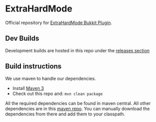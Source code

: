 ExtraHardMode
=============

Official repository for [ExtraHardMode Bukkit Plugin](http://dev.bukkit.org/bukkit-plugins/fun-hard-mode/).

## Dev Builds

Development builds are hosted in this repo under the [releases section](https://github.com/Di3mex/ExtraHardMode/releases)

## Build instructions

We use maven to handle our dependencies.

* Install [Maven 3](http://maven.apache.org/download.html)
* Check out this repo and: `mvn clean package`

All the required dependencies can be found in maven central. All other dependencies are in this [maven repo](http://di3mex.github.io/repo_bukkit/).
You can manually download the dependencies from there and add them to your classpath.